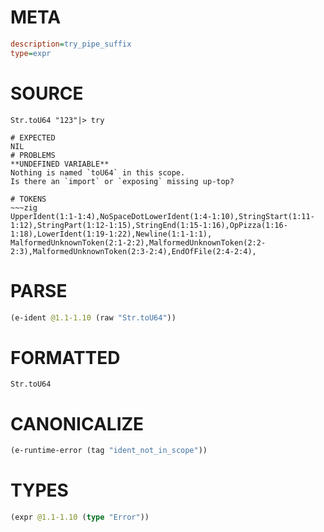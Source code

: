 # META
~~~ini
description=try_pipe_suffix
type=expr
~~~
# SOURCE
~~~roc
Str.toU64 "123"|> try
~~~
~~~
# EXPECTED
NIL
# PROBLEMS
**UNDEFINED VARIABLE**
Nothing is named `toU64` in this scope.
Is there an `import` or `exposing` missing up-top?

# TOKENS
~~~zig
UpperIdent(1:1-1:4),NoSpaceDotLowerIdent(1:4-1:10),StringStart(1:11-1:12),StringPart(1:12-1:15),StringEnd(1:15-1:16),OpPizza(1:16-1:18),LowerIdent(1:19-1:22),Newline(1:1-1:1),
MalformedUnknownToken(2:1-2:2),MalformedUnknownToken(2:2-2:3),MalformedUnknownToken(2:3-2:4),EndOfFile(2:4-2:4),
~~~
# PARSE
~~~clojure
(e-ident @1.1-1.10 (raw "Str.toU64"))
~~~
# FORMATTED
~~~roc
Str.toU64
~~~
# CANONICALIZE
~~~clojure
(e-runtime-error (tag "ident_not_in_scope"))
~~~
# TYPES
~~~clojure
(expr @1.1-1.10 (type "Error"))
~~~
